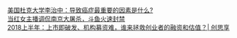   
[美国杜克大学李治中：导致癌症最重要的因素是什么?](http://www.dianyue.me/archives/785/r00z80bfntvgu39b/)  
[当红女主播调侃南京大屠杀，斗鱼火速封禁](http://www.dianyue.me/archives/317/f8tsyvv4bxrai1md/)  
[2018上半年：上市即破发、机构募资难，谁来拯救创业者的融资和估值？| 创思享](http://www.dianyue.me/archives/147/npaed0qo6a4xzswv/)